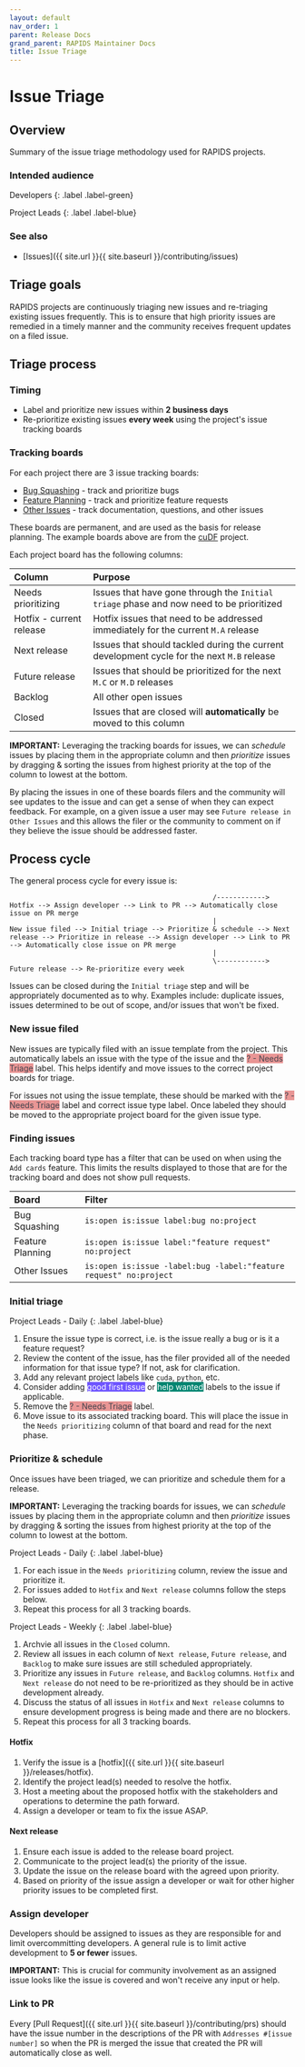 ```yaml
---
layout: default
nav_order: 1
parent: Release Docs
grand_parent: RAPIDS Maintainer Docs
title: Issue Triage
---
```


# Issue Triage

## Overview

Summary of the issue triage methodology used for RAPIDS projects.

### Intended audience

Developers
{: .label .label-green}

Project Leads
{: .label .label-blue}

### See also

- [Issues]({{ site.url }}{{ site.baseurl }}/contributing/issues)

## Triage goals

RAPIDS projects are continuously triaging new issues and re-triaging existing issues frequently. This is to ensure that high priority issues are remedied in a timely manner and the community receives frequent updates on a filed issue.

## Triage process

### Timing 

- Label and prioritize new issues within **2 business days**
- Re-prioritize existing issues **every week** using the project's issue tracking boards

### Tracking boards

For each project there are 3 issue tracking boards:

- [Bug Squashing](https://github.com/rapidsai/cudf/projects/1) - track and prioritize bugs
- [Feature Planning](https://github.com/rapidsai/cudf/projects/9) - track and prioritize feature requests
- [Other Issues](https://github.com/rapidsai/cudf/projects/10) - track documentation, questions, and other issues

These boards are permanent, and are used as the basis for release planning. The example boards above are from the [cuDF](https://github.com/rapidsai/cudf) project.

Each project board has the following columns:

| Column | Purpose |
|:-------|:--------|
| Needs prioritizing | Issues that have gone through the `Initial triage` phase and now need to be prioritized |
| Hotfix - current release | Hotfix issues that need to be addressed immediately for the current `M.A` release |
| Next release | Issues that should tackled during the current development cycle for the next `M.B` release |
| Future release | Issues that should be prioritized for the next `M.C` or `M.D` releases |
| Backlog | All other open issues |
| Closed | Issues that are closed will **automatically** be moved to this column |

**IMPORTANT:** Leveraging the tracking boards for issues, we can _schedule_ issues by placing them in the appropriate column and then _prioritize_ issues by dragging & sorting the issues from highest priority at the top of the column to lowest at the bottom.

By placing the issues in one of these boards filers and the community will see updates to the issue and can get a sense of when they can expect feedback. For example, on a given issue a user may see `Future release in Other Issues` and this allows the filer or the community to comment on if they believe the issue should be addressed faster.

## Process cycle

The general process cycle for every issue is:

```
                                                  /------------> Hotfix --> Assign developer --> Link to PR --> Automatically close issue on PR merge
                                                  |
New issue filed --> Initial triage --> Prioritize & schedule --> Next release --> Prioritize in release --> Assign developer --> Link to PR --> Automatically close issue on PR merge
                                                  |
                                                  \------------> Future release --> Re-prioritize every week
```

Issues can be closed during the `Initial triage` step and will be appropriately documented as to why. Examples include: duplicate issues, issues determined to be out of scope, and/or issues that won't be fixed.

### New issue filed

New issues are typically filed with an issue template from the project. This automatically labels an issue with the type of the issue and the <span class="label" style="background: #e99695; color: #44434d; text-transform: none">? - Needs Triage</span> label. This helps identify and move issues to the correct project boards for triage.

For issues not using the issue template, these should be marked with the <span class="label" style="background: #e99695; color: #44434d; text-transform: none">? - Needs Triage</span> label and correct issue type label. Once labeled they should be moved to the appropriate project board for the given issue type.

### Finding issues

Each tracking board type has a filter that can be used on when using the `Add cards` feature. This limits the results displayed to those that are for the tracking board and does not show pull requests.

| Board | Filter |
|:------|:-------|
| Bug Squashing | `is:open is:issue label:bug no:project` |
| Feature Planning | `is:open is:issue label:"feature request" no:project` |
| Other Issues | `is:open is:issue -label:bug -label:"feature request" no:project` |

### Initial triage

Project Leads - Daily
{: .label .label-blue}

1. Ensure the issue type is correct, i.e. is the issue really a bug or is it a feature request?
2. Review the content of the issue, has the filer provided all of the needed information for that issue type? If not, ask for clarification.
3. Add any relevant project labels like `cuda`, `python`, etc.
4. Consider adding <span class="label" style="background: #7057ff; color: #ffffff; text-transform: none">good first issue</span> or <span class="label" style="background: #008672; color: #ffffff; text-transform: none">help wanted</span> labels to the issue if applicable.
4. Remove the <span class="label" style="background: #e99695; color: #44434d; text-transform: none">? - Needs Triage</span> label.
5. Move issue to its associated tracking board. This will place the issue in the `Needs prioritizing` column of that board and read for the next phase.

### Prioritize & schedule

Once issues have been triaged, we can prioritize and schedule them for a release. 

**IMPORTANT:** Leveraging the tracking boards for issues, we can _schedule_ issues by placing them in the appropriate column and then _prioritize_ issues by dragging & sorting the issues from highest priority at the top of the column to lowest at the bottom.

Project Leads - Daily
{: .label .label-blue}

1. For each issue in the `Needs prioritizing` column, review the issue and prioritize it.
2. For issues added to `Hotfix` and  `Next release` columns follow the steps below.
3. Repeat this process for all 3 tracking boards.

Project Leads - Weekly
{: .label .label-blue}

1. Archvie all issues in the `Closed` column.
2. Review all issues in each column of `Next release`, `Future release`, and `Backlog` to make sure issues are still scheduled appropriately.
3. Prioritize any issues in `Future release`, and `Backlog` columns. `Hotfix` and `Next release` do not need to be re-prioritized as they should be in active development already.
4. Discuss the status of all issues in `Hotfix` and `Next release` columns to ensure development progress is being made and there are no blockers.
5. Repeat this process for all 3 tracking boards.

#### Hotfix

1. Verify the issue is a [hotfix]({{ site.url }}{{ site.baseurl }}/releases/hotfix).
2. Identify the project lead(s) needed to resolve the hotfix.
3. Host a meeting about the proposed hotfix with the stakeholders and operations to determine the path forward.
4. Assign a developer or team to fix the issue ASAP.

#### Next release

1. Ensure each issue is added to the release board project.
2. Communicate to the project lead(s) the priority of the issue.
3. Update the issue on the release board with the agreed upon priority.
4. Based on priority of the issue assign a developer or wait for other higher priority issues to be completed first.

### Assign developer

Developers should be assigned to issues as they are responsible for and limit overcommitting developers. A general rule is to limit active development to **5 or fewer** issues.

**IMPORTANT:** This is crucial for community involvement as an assigned issue looks like the issue is covered and won't receive any input or help.

### Link to PR

Every [Pull Request]({{ site.url }}{{ site.baseurl }}/contributing/prs) should have the issue number in the descriptions of the PR with `Addresses #[issue number]` so when the PR is merged the issue that created the PR will automatically close as well.
